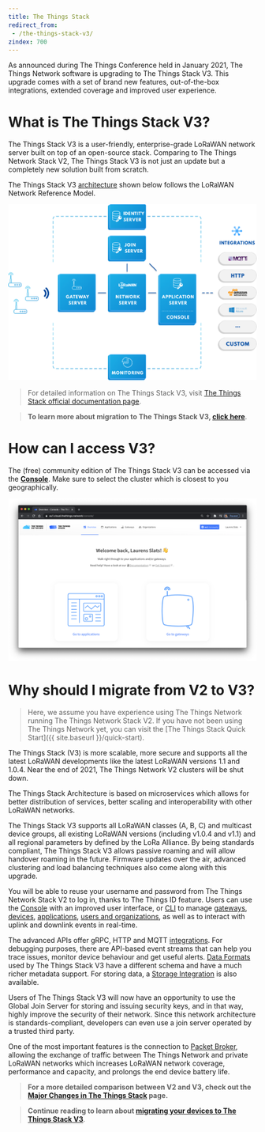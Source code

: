 ```yaml
---
title: The Things Stack
redirect_from:
 - /the-things-stack-v3/
zindex: 700
---
```


As announced during The Things Conference held in January 2021, The Things Network software is upgrading to The Things Stack V3. This upgrade comes with a set of brand new features, out-of-the-box integrations, extended coverage and improved user experience. 

# What is The Things Stack V3?

The Things Stack V3 is a user-friendly, enterprise-grade LoRaWAN network server built on top of an open-source stack. Comparing to The Things Network Stack V2, The Things Stack V3 is not just an update but a completely new solution built from scratch. 

The Things Stack V3 <a href="https://www.thethingsindustries.com/docs/reference/components/" target="_blank">architecture</a> shown below follows the LoRaWAN Network Reference Model. 

![Network Architecture](architecture.png)

> For detailed information on The Things Stack V3, visit <a href="https://www.thethingsindustries.com/docs/" target="_blank">The Things Stack official documentation page</a>.

> **To learn more about migration to The Things Stack V3, [click here](https://www.thethingsnetwork.org/docs/the-things-stack/migrate-to-v3.html)**.


# How can I access V3?

The (free) community edition of The Things Stack V3 can be accessed via the <a href="https://console.cloud.thethings.network/" target="_blank">**Console**</a>. Make sure to select the cluster which is closest to you geographically.

[![The Things Network Console](TTN-V3-console.png "The Things Network Console")](https://console.cloud.thethings.network/)

# Why should I migrate from V2 to V3?

> Here, we assume you have experience using The Things Network running The Things Network Stack V2. If you have not been using The Things Network yet, you can visit the [The Things Stack Quick Start]({{ site.baseurl }}/quick-start).

The Things Stack (V3) is more scalable, more secure and supports all the latest LoRaWAN developments like the latest LoRaWAN versions 1.1 and 1.0.4. Near the end of 2021, The Things Network V2 clusters will be shut down. 

The Things Stack Architecture is based on microservices which allows for better distribution of services, better scaling and interoperability with other LoRaWAN networks. 

The Things Stack V3 supports all LoRaWAN classes (A, B, C) and multicast device groups, all existing LoRaWAN versions (including v1.0.4 and v1.1) and all regional parameters by defined by the LoRa Alliance. By being standards compliant, The Things Stack V3 allows passive roaming and will allow handover roaming in the future. Firmware updates over the air, advanced clustering and load balancing techniques also come along with this upgrade.

You will be able to reuse your username and password from The Things Network Stack V2 to log in, thanks to The Things ID feature. Users can use the <a href="https://www.thethingsindustries.com/docs/getting-started/console/" target="_blank">Console</a> with an improved user interface, or <a href="https://www.thethingsindustries.com/docs/getting-started/cli/" target="_blank">CLI</a> to manage <a href="https://www.thethingsindustries.com/docs/gateways/" target="_blank">gateways</a>, <a href="https://www.thethingsindustries.com/docs/devices/" target="_blank">devices</a>, <a href="https://www.thethingsindustries.com/docs/integrations/adding-applications/" target="_blank">applications</a>, <a href="https://www.thethingsindustries.com/docs/getting-started/user-management/" target="_blank">users and organizations</a>, as well as to interact with uplink and downlink events in real-time. 

The advanced APIs offer gRPC, HTTP and MQTT <a href="https://www.thethingsindustries.com/docs/integrations/" target="_blank">integrations</a>. For debugging purposes, there are API-based event streams that can help you trace issues, monitor device behaviour and get useful alerts. <a href="https://www.thethingsindustries.com/docs/reference/data-formats/" target="_blank">Data Formats</a> used by The Things Stack V3 have a different schema and have a much richer metadata support. For storing data, a <a href="https://www.thethingsindustries.com/docs/integrations/storage/" target="_blank">Storage Integration</a> is also available.

Users of The Things Stack V3 will now have an opportunity to use the Global Join Server for storing and issuing security keys, and in that way, highly improve the security of their network. Since this network architecture is standards-compliant, developers can even use a join server operated by a trusted third party.

One of the most important features is the connection to <a href="https://www.thethingsindustries.com/docs/reference/peering/" target="_blank">Packet Broker</a>, allowing the exchange of traffic between The Things Network and private LoRaWAN networks which increases LoRaWAN network coverage, performance and capacity, and prolongs the end device battery life. 

> **For a more detailed comparison between V2 and V3, check out the <a href="https://www.thethingsindustries.com/docs/getting-started/migrating/major-changes/" target="_blank">Major Changes in The Things Stack</a> page.**

> **Continue reading to learn about [migrating your devices to The Things Stack V3](https://www.thethingsnetwork.org/docs/the-things-stack/migrate-to-v3.html)**.

